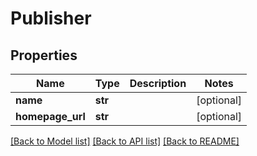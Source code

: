 # Publisher

## Properties
Name | Type | Description | Notes
------------ | ------------- | ------------- | -------------
**name** | **str** |  | [optional] 
**homepage_url** | **str** |  | [optional] 

[[Back to Model list]](../README.md#documentation-for-models) [[Back to API list]](../README.md#documentation-for-api-endpoints) [[Back to README]](../README.md)

